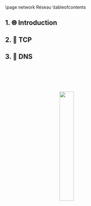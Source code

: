 \page network Réseau
\tableofcontents

## 1. 🌐 Introduction

## 2. 🤝 TCP

## 3. 🧭 DNS

<img 
  src="logo_no_text.png" 
  style="
    display: block;
    margin: 100px auto;
    width: 30%;
    overflow: hidden;
  "
/>